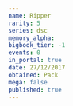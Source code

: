 ```yaml
---
name: Ripper
rarity: 5
series: dsc
memory_alpha:
bigbook_tier: -1
events: 0
in_portal: true
date: 27/12/2017
obtained: Pack
mega: false
published: true
---
```



